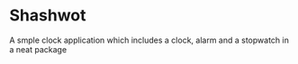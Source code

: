 # Shashwot
A smple clock application which includes a clock, alarm and a stopwatch in a neat package
